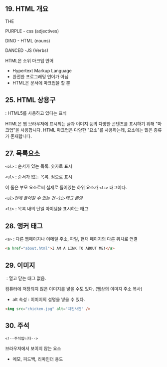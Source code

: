 ## 19. HTML 개요

THE

PURPLE - css (adjectives)

DINO - HTML (nouns)

DANCED -JS (Verbs)

HTML은 소위 마크업 언어

- Hypertext Markup Language
- 완전한 프로그래밍 언어가 아님
- HTML은 문서에 마크업을 할 뿐

## 25. HTML 상용구

<!DOCTYPE html>

: HTML5를 사용하고 있다는 표식

HTML은 웹 브라우저에 표시되는 글과 이미지 등의 다양한 콘텐츠를 표시하기 위해 "마크업"을 사용합니다. HTML 마크업은 다양한 "요소"를 사용하는데, 요소에는 많은 종류가 존재합니다.

## 27. 목록요소

`<ol>` : 순서가 있는 목록. 숫자로 표시

`<ul>` : 순서가 없는 목록. 점으로 표시

이 둘은 부모 요소로써 실제로 들어있는 하위 요소가 `<li>`  태그이다.

*`<ul>`안에 들어갈 수 있는 건 `<li>`태그 뿐임*

`<li>` : 목록 내의 단일 아이템을 표시하는 태그      


## 28. 앵커 태그

`<a>` : 다른 웹페이지나 이메일 주소, 파일, 현재 페이지의 다른 위치로 연결

```html
<a href="about.html">I AM A LINK TO ABOUT ME!</a>
```

## 29. 이미지

<img> : 열고 닫는 태그 없음.

컴퓨터에 저장되지 않은 이미지를 넣을 수도 있다. (웹상의 이미지 주소 복사) 

- alt 속성 : 이미지의 설명을 넣을 수 있다.
```html
<img src="chicken.jpg" alt="치킨사진" />
```

## 30. 주석

`<!--주석입니다-->`

브라우저에서 보이지 않는 요소

- 메모, 피드백, 리마인더 용도